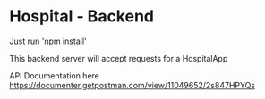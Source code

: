 # Hospital - Backend

Just run 'npm install'

This backend server will accept requests for a HospitalApp

API Documentation here https://documenter.getpostman.com/view/11049652/2s847HPYQs
